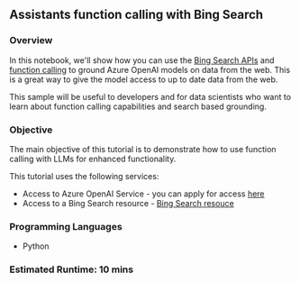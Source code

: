 ## Assistants function calling with Bing Search

### Overview

In this notebook, we'll show how you can use the [Bing Search APIs](https://www.microsoft.com/bing/apis/llm) and [function calling](https://learn.microsoft.com/azure/ai-services/openai/how-to/function-calling?tabs=python) to ground Azure OpenAI models on data from the web. This is a great way to give the model access to up to date data from the web.

This sample will be useful to developers and for data scientists who want to learn about function calling capabilities and search based grounding.

### Objective

The main objective of this tutorial is to demonstrate how to use function calling with LLMs for enhanced functionality.

This tutorial uses the following services:

- Access to Azure OpenAI Service - you can apply for access [here](https://go.microsoft.com/fwlink/?linkid=2222006)
- Access to a Bing Search resource - [Bing Search resouce](https://learn.microsoft.com/en-us/bing/search-apis/bing-web-search/create-bing-search-service-resource) 

### Programming Languages

- Python

### Estimated Runtime: 10 mins